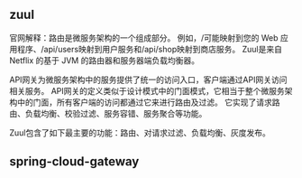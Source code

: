 
## zuul
官网解释：路由是微服务架构的一个组成部分。
例如，/可能映射到您的 Web 应用程序、/api/users映射到用户服务和/api/shop映射到商店服务。 
Zuul是来自 Netflix 的基于 JVM 的路由器和服务器端负载均衡器。

API网关为微服务架构中的服务提供了统一的访问入口，客户端通过API网关访问相关服务。
API网关的定义类似于设计模式中的门面模式，它相当于整个微服务架构中的门面，所有客户端的访问都通过它来进行路由及过滤。
它实现了请求路由、负载均衡、校验过滤、服务容错、服务聚合等功能。

Zuul包含了如下最主要的功能：路由、对请求过滤、负载均衡、灰度发布。

## spring-cloud-gateway